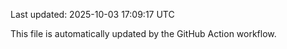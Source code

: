 Last updated: 2025-10-03 17:09:17 UTC

This file is automatically updated by the GitHub Action workflow.

